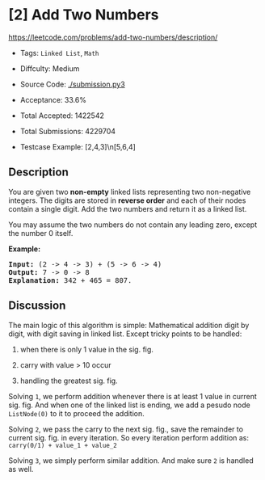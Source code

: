 # [2] Add Two Numbers

<https://leetcode.com/problems/add-two-numbers/description/>

- Tags: `Linked List`, `Math`

- Diffculty: Medium

- Source Code: [./submission.py3](./submission.py3)

- Acceptance: 33.6%

- Total Accepted: 1422542

- Total Submissions: 4229704

- Testcase Example: [2,4,3]\n[5,6,4]

## Description

<p>You are given two <b>non-empty</b> linked lists representing two non-negative integers. The digits are stored in <b>reverse order</b> and each of their nodes contain a single digit. Add the two numbers and return it as a linked list.</p>

<p>You may assume the two numbers do not contain any leading zero, except the number 0 itself.</p>

<p><b>Example:</b></p>

<pre>
<b>Input:</b> (2 -&gt; 4 -&gt; 3) + (5 -&gt; 6 -&gt; 4)
<b>Output:</b> 7 -&gt; 0 -&gt; 8
<b>Explanation:</b> 342 + 465 = 807.
</pre>


## Discussion

The main logic of this algorithm is simple: Mathematical addition
digit by digit, with digit saving in linked list.
Except tricky points to be handled:

1. when there is only 1 value in the sig. fig.

1. carry with value > 10 occur

1. handling the greatest sig. fig.

Solving `1`, we perform addition whenever there is at least 1 value in current
sig. fig. And when one of the linked list is ending, we add a
pesudo node `ListNode(0)` to it to proceed the addition.

Solving `2`, we pass the carry to the next sig. fig., save the remainder to
current sig. fig. in every iteration. So every iteration perform addition as:
`carry(0/1) + value_1 + value_2`

Solving `3`, we simply perform similar addition. And make sure `2` is handled as well.
